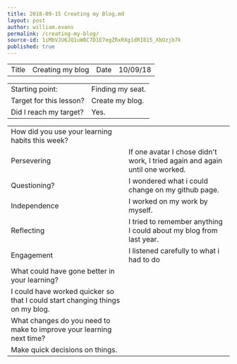 ```yaml
---
title: 2018-09-15 Creating my Blog.md
layout: post
author: william.evans
permalink: /creating-my-blog/
source-id: 1iMbVJU6JQ1uW8C7D1E7egZRxRXg1dRI815_XbOzjb7k
published: true
---
```

<table>
  <tr>
    <td>Title</td>
    <td>Creating my blog</td>
    <td>Date</td>
    <td>10/09/18</td>
  </tr>
</table>


<table>
  <tr>
    <td>Starting point:</td>
    <td>Finding my seat.</td>
  </tr>
  <tr>
    <td>Target for this lesson?</td>
    <td>Create my blog.</td>
  </tr>
  <tr>
    <td>Did I reach my target? </td>
    <td>Yes.</td>
  </tr>
</table>


<table>
  <tr>
    <td>How did you use your learning habits this week?</td>
    <td></td>
  </tr>
  <tr>
    <td>Persevering</td>
    <td>If one avatar I chose didn't work, I tried again and again until one worked.</td>
  </tr>
  <tr>
    <td>Questioning?</td>
    <td>I wondered what i could change on my github page.</td>
  </tr>
  <tr>
    <td>Independence</td>
    <td>I worked on my work by myself.</td>
  </tr>
  <tr>
    <td>Reflecting</td>
    <td>I tried to remember anything I could about my blog from last year.</td>
  </tr>
  <tr>
    <td>Engagement</td>
    <td>I listened carefully to what i had to do</td>
  </tr>
  <tr>
    <td>What could have gone better in your learning?</td>
    <td></td>
  </tr>
  <tr>
    <td>I could have worked quicker so that I could start changing things on my blog.</td>
    <td></td>
  </tr>
  <tr>
    <td>What changes do you need to make to improve your learning next time?</td>
    <td></td>
  </tr>
  <tr>
    <td>Make quick decisions on things.</td>
    <td></td>
  </tr>
</table>


